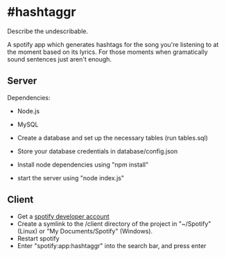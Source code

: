 \#hashtaggr
==========
Describe the undescribable.

A spotify app which generates hashtags for the song you're listening to at the moment based on its lyrics. For those moments when gramatically sound sentences just aren't enough.

Server
------
Dependencies:
* Node.js
* MySQL

* Create a database and set up the necessary tables (run tables.sql)
* Store your database credentials in database/config.json
* Install node dependencies using "npm install"
* start the server using "node index.js"

Client
------
* Get a [spotify developer account](https://developer.spotify.com/technologies/apps/#developer-account)
* Create a symlink to the /client directory of the project in "~/Spotify" (Linux) or "My Documents/Spotify" (Windows).
* Restart spotify
* Enter "spotify:app:hashtaggr" into the search bar, and press enter